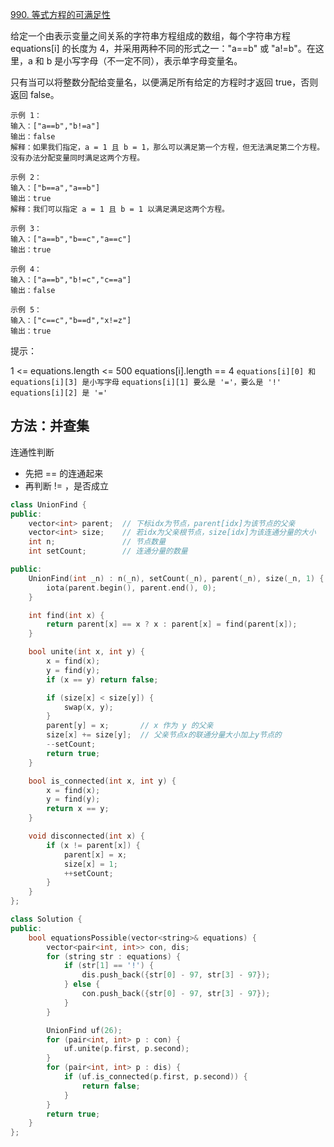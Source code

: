 [990. 等式方程的可满足性](https://leetcode-cn.com/problems/satisfiability-of-equality-equations/)

给定一个由表示变量之间关系的字符串方程组成的数组，每个字符串方程 equations[i] 的长度为 4，并采用两种不同的形式之一："a==b" 或 "a!=b"。在这里，a 和 b 是小写字母（不一定不同），表示单字母变量名。

只有当可以将整数分配给变量名，以便满足所有给定的方程时才返回 true，否则返回 false。

```
示例 1：
输入：["a==b","b!=a"]
输出：false
解释：如果我们指定，a = 1 且 b = 1，那么可以满足第一个方程，但无法满足第二个方程。没有办法分配变量同时满足这两个方程。

示例 2：
输入：["b==a","a==b"]
输出：true
解释：我们可以指定 a = 1 且 b = 1 以满足满足这两个方程。

示例 3：
输入：["a==b","b==c","a==c"]
输出：true

示例 4：
输入：["a==b","b!=c","c==a"]
输出：false

示例 5：
输入：["c==c","b==d","x!=z"]
输出：true

```

提示：

1 <= equations.length <= 500
equations[i].length == 4
`equations[i][0] 和 equations[i][3] 是小写字母`
`equations[i][1] 要么是 '='，要么是 '!'`
`equations[i][2] 是 '='`

## 方法：并查集

连通性判断

- 先把 == 的连通起来
- 再判断 != ，是否成立

```c++
class UnionFind {
public:
    vector<int> parent;  // 下标idx为节点，parent[idx]为该节点的父亲
    vector<int> size;    // 若idx为父亲根节点，size[idx]为该连通分量的大小
    int n;               // 节点数量
    int setCount;        // 连通分量的数量

public:
    UnionFind(int _n) : n(_n), setCount(_n), parent(_n), size(_n, 1) {
        iota(parent.begin(), parent.end(), 0);
    }

    int find(int x) {
        return parent[x] == x ? x : parent[x] = find(parent[x]);
    }

    bool unite(int x, int y) {
        x = find(x);
        y = find(y);
        if (x == y) return false;

        if (size[x] < size[y]) {
            swap(x, y);
        }
        parent[y] = x;       // x 作为 y 的父亲
        size[x] += size[y];  // 父亲节点x的联通分量大小加上y节点的
        --setCount;
        return true;
    }

    bool is_connected(int x, int y) {
        x = find(x);
        y = find(y);
        return x == y;
    }

    void disconnected(int x) {
        if (x != parent[x]) {
            parent[x] = x;
            size[x] = 1;
            ++setCount;
        }
    }
};

class Solution {
public:
    bool equationsPossible(vector<string>& equations) {
        vector<pair<int, int>> con, dis;
        for (string str : equations) {
            if (str[1] == '!') {
                dis.push_back({str[0] - 97, str[3] - 97});
            } else {
                con.push_back({str[0] - 97, str[3] - 97});
            }
        }

        UnionFind uf(26);
        for (pair<int, int> p : con) {
            uf.unite(p.first, p.second);
        }
        for (pair<int, int> p : dis) {
            if (uf.is_connected(p.first, p.second)) {
                return false;
            }
        }
        return true;
    }
};
```